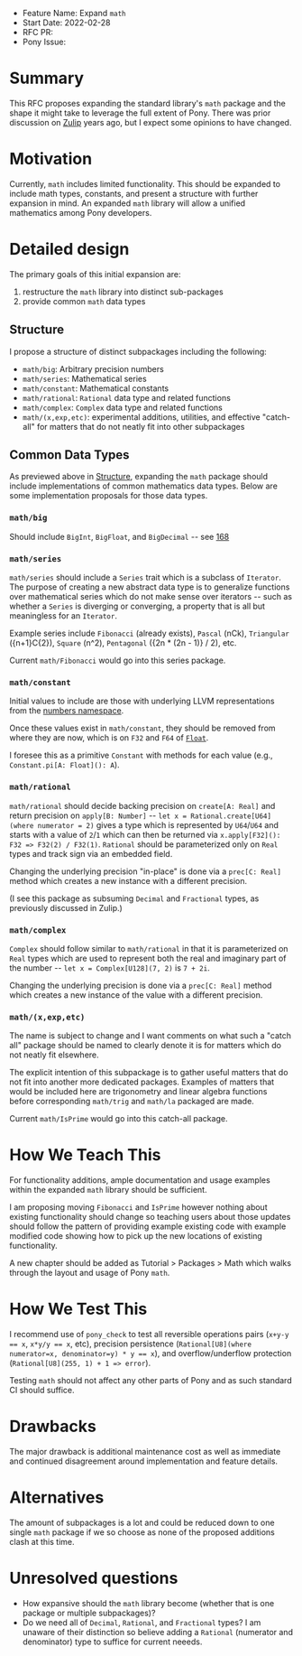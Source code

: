 - Feature Name: Expand `math`
- Start Date: 2022-02-28
- RFC PR:
- Pony Issue:

# Summary

This RFC proposes expanding the standard library's `math` package and the shape it might take to leverage the full extent of Pony. There was prior discussion on [Zulip](https://ponylang.zulipchat.com/#narrow/stream/192795-contribute-to.20Pony/topic/math.20lib) years ago, but I expect some opinions to have changed.

# Motivation

Currently, `math` includes limited functionality. This should be expanded to include math types, constants, and present a structure with further expansion in mind. An expanded `math` library will allow a unified mathematics among Pony developers.

# Detailed design

The primary goals of this initial expansion are: 

1. restructure the `math` library into distinct sub-packages
2. provide common `math` data types

## Structure

I propose a structure of distinct subpackages including the following:

+ `math/big`: Arbitrary precision numbers
+ `math/series`: Mathematical series
+ `math/constant`: Mathematical constants
+ `math/rational`: `Rational` data type and related functions
+ `math/complex`: `Complex` data type and related functions
+ `math/(x,exp,etc)`: experimental additions, utilities, and effective "catch-all" for matters that do not neatly fit into other subpackages

## Common Data Types

As previewed above in [Structure](#structure), expanding the `math` package should include implementations of common mathematics data types. Below are some implementation proposals for those data types.

### `math/big`

Should include `BigInt`, `BigFloat`, and `BigDecimal` -- see [168](https://github.com/ponylang/rfcs/issues/168)

### `math/series`

`math/series` should include a `Series` trait which is a subclass of `Iterator`. The purpose of creating a new abstract data type is to generalize functions over mathematical series which do not make sense over iterators -- such as whether a `Series` is diverging or converging, a property that is all but meaningless for an `Iterator`.

Example series include `Fibonacci` (already exists), `Pascal` (nCk), `Triangular` ({n+1}C{2}), `Square` (n^2), `Pentagonal` ({2n * (2n - 1)} / 2), etc.

Current `math/Fibonacci` would go into this series package.

### `math/constant`

Initial values to include are those with underlying LLVM representations from the [numbers namespace](https://llvm.org/doxygen/namespacellvm_1_1numbers.html).

Once these values exist in `math/constant`, they should be removed from where they are now, which is on `F32` and `F64` of [`Float`](https://github.com/ponylang/ponyc/blob/master/packages/builtin/float.pony).

I foresee this as a primitive `Constant` with methods for each value (e.g., `Constant.pi[A: Float](): A`).

### `math/rational`

`math/rational` should decide backing precision on `create[A: Real]` and return precision on `apply[B: Number]` -- `let x = Rational.create[U64](where numerator = 2)` gives a type which is represented by `U64`/`U64` and starts with a value of `2`/`1` which can then be returned via `x.apply[F32](): F32 => F32(2) / F32(1)`. `Rational` should be parameterized only on `Real` types and track sign via an embedded field.

Changing the underlying precision "in-place" is done via a `prec[C: Real]` method which creates a new instance with a different precision.

(I see this package as subsuming `Decimal` and `Fractional` types, as previously discussed in Zulip.)

### `math/complex`

`Complex` should follow similar to `math/rational` in that it is parameterized on `Real` types which are used to represent both the real and imaginary part of the number -- `let x = Complex[U128](7, 2)` is `7 + 2i`.

Changing the underlying precision is done via a `prec[C: Real]` method which creates a new instance of the value with a different precision.

### `math/(x,exp,etc)`

The name is subject to change and I want comments on what such a "catch all" package should be named to clearly denote it is for matters which do not neatly fit elsewhere.

The explicit intention of this subpackage is to gather useful matters that do not fit into another more dedicated packages. Examples of matters that would be included here are trigonometry and linear algebra functions before corresponding `math/trig` and `math/la` packaged are made.

Current `math/IsPrime` would go into this catch-all package.

# How We Teach This

For functionality additions, ample documentation and usage examples within the expanded `math` library should be sufficient.

I am proposing moving `Fibonacci` and `IsPrime` however nothing about existing functionality should change so teaching users about those updates should follow the pattern of providing example existing code with example modified code showing how to pick up the new locations of existing functionality.

A new chapter should be added as Tutorial > Packages > Math which walks through the layout and usage of Pony `math`.

# How We Test This

I recommend use of `pony_check` to test all reversible operations pairs (`x+y-y == x`, `x*y/y == x`, etc), precision persistence (`Rational[U8](where numerator=x, denominator=y) * y == x`), and overflow/underflow protection (`Rational[U8](255, 1) + 1 => error`).

Testing `math` should not affect any other parts of Pony and as such standard CI should suffice.

# Drawbacks

The major drawback is additional maintenance cost as well as immediate and continued disagreement around implementation and feature details.

# Alternatives

The amount of subpackages is a lot and could be reduced down to one single `math` package if we so choose as none of the proposed additions clash at this time.

# Unresolved questions

+ How expansive should the `math` library become (whether that is one package or multiple subpackages)?
+ Do we need all of `Decimal`, `Rational`, and `Fractional` types? I am unaware of their distinction so believe adding a `Rational` (numerator and denominator) type to suffice for current neeeds.
